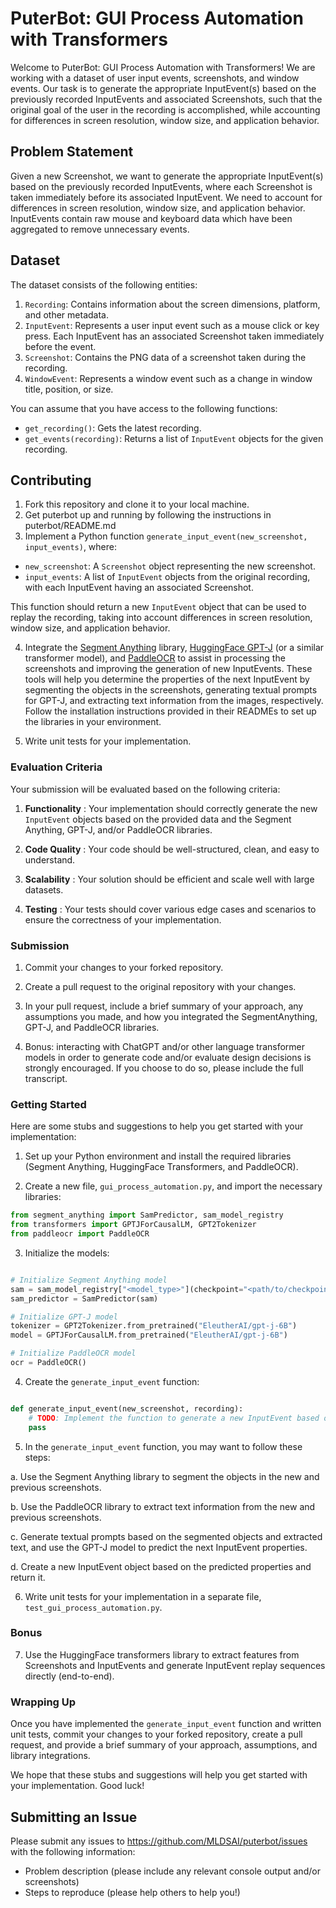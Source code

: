 # PuterBot: GUI Process Automation with Transformers

Welcome to PuterBot: GUI Process Automation with Transformers! We are working with a dataset of user input events, screenshots, and window events. Our task is to generate the appropriate InputEvent(s) based on the previously recorded InputEvents and associated Screenshots, such that the original goal of the user in the recording is accomplished, while accounting for differences in screen resolution, window size, and application behavior.

## Problem Statement

Given a new Screenshot, we want to generate the appropriate InputEvent(s) based on the previously recorded InputEvents, where each Screenshot is taken immediately before its associated InputEvent. We need to account for differences in screen resolution, window size, and application behavior. InputEvents contain raw mouse and keyboard data which have been aggregated to remove unnecessary events.

## Dataset

The dataset consists of the following entities: 
1. `Recording`: Contains information about the screen dimensions, platform, and other metadata. 
2. `InputEvent`: Represents a user input event such as a mouse click or key press. Each InputEvent has an associated Screenshot taken immediately before the event. 
3. `Screenshot`: Contains the PNG data of a screenshot taken during the recording. 
4. `WindowEvent`: Represents a window event such as a change in window title, position, or size.

You can assume that you have access to the following functions: 
- `get_recording()`: Gets the latest recording. 
- `get_events(recording)`: Returns a list of `InputEvent` objects for the given recording.

## Contributing 

1. Fork this repository and clone it to your local machine. 
2. Get puterbot up and running by following the instructions in puterbot/README.md
3. Implement a Python function `generate_input_event(new_screenshot, input_events)`, where: 
- `new_screenshot`: A `Screenshot` object representing the new screenshot. 
- `input_events`: A list of `InputEvent` objects from the original recording, with each InputEvent having an associated Screenshot.

This function should return a new `InputEvent` object that can be used to replay the recording, taking into account differences in screen resolution, window size, and application behavior.

4. Integrate the [Segment Anything](https://github.com/facebookresearch/segment-anything)  library, [HuggingFace GPT-J](https://huggingface.co/transformers/model_doc/gptj.html)  (or a similar transformer model), and [PaddleOCR](https://github.com/PaddlePaddle/PaddleOCR)  to assist in processing the screenshots and improving the generation of new InputEvents. These tools will help you determine the properties of the next InputEvent by segmenting the objects in the screenshots, generating textual prompts for GPT-J, and extracting text information from the images, respectively. Follow the installation instructions provided in their READMEs to set up the libraries in your environment.

5. Write unit tests for your implementation.

### Evaluation Criteria

Your submission will be evaluated based on the following criteria: 

1. **Functionality** : Your implementation should correctly generate the new `InputEvent` objects based on the provided data and the Segment Anything, GPT-J, and/or PaddleOCR libraries. 

2. **Code Quality** : Your code should be well-structured, clean, and easy to understand. 

3. **Scalability** : Your solution should be efficient and scale well with large datasets. 

4. **Testing** : Your tests should cover various edge cases and scenarios to ensure the correctness of your implementation.

### Submission

1. Commit your changes to your forked repository.

2. Create a pull request to the original repository with your changes.

3. In your pull request, include a brief summary of your approach, any assumptions you made, and how you integrated the SegmentAnything, GPT-J, and PaddleOCR libraries.

4. Bonus: interacting with ChatGPT and/or other language transformer models in order to generate code and/or evaluate design decisions is strongly encouraged. If you choose to do so, please include the full transcript.

### Getting Started

Here are some stubs and suggestions to help you get started with your implementation: 

1. Set up your Python environment and install the required libraries (Segment Anything, HuggingFace Transformers, and PaddleOCR). 

2. Create a new file, `gui_process_automation.py`, and import the necessary libraries:

```python
from segment_anything import SamPredictor, sam_model_registry
from transformers import GPTJForCausalLM, GPT2Tokenizer
from paddleocr import PaddleOCR
```


3. Initialize the models:

```python

# Initialize Segment Anything model
sam = sam_model_registry["<model_type>"](checkpoint="<path/to/checkpoint>")
sam_predictor = SamPredictor(sam)

# Initialize GPT-J model
tokenizer = GPT2Tokenizer.from_pretrained("EleutherAI/gpt-j-6B")
model = GPTJForCausalLM.from_pretrained("EleutherAI/gpt-j-6B")

# Initialize PaddleOCR model
ocr = PaddleOCR()
```

 
4. Create the `generate_input_event` function:

```python

def generate_input_event(new_screenshot, recording):
    # TODO: Implement the function to generate a new InputEvent based on the new Screenshot and the previous Recording
    pass
```

 
5. In the `generate_input_event` function, you may want to follow these steps:

a. Use the Segment Anything library to segment the objects in the new and previous screenshots.

b. Use the PaddleOCR library to extract text information from the new and previous screenshots.

c. Generate textual prompts based on the segmented objects and extracted text, and use the GPT-J model to predict the next InputEvent properties.

d. Create a new InputEvent object based on the predicted properties and return it. 

6. Write unit tests for your implementation in a separate file, `test_gui_process_automation.py`.


### Bonus

7. Use the HuggingFace transformers library to extract features from Screenshots and InputEvents and generate
InputEvent replay sequences directly (end-to-end).



### Wrapping Up

Once you have implemented the `generate_input_event` function and written unit tests, commit your changes to your forked repository, create a pull request, and provide a brief summary of your approach, assumptions, and library integrations.

We hope that these stubs and suggestions will help you get started with your implementation. Good luck!

## Submitting an Issue

Please submit any issues to https://github.com/MLDSAI/puterbot/issues with the
following information:

- Problem description (please include any relevant console output and/or screenshots)
- Steps to reproduce (please help others to help you!)
